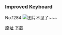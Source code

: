 ### Improved Keyboard
No.1284
![图片不见了~~~](https://imgs.xkcd.com/comics/improved_keyboard.png)

[原址](https://xkcd.com//1284) [下载](https://imgs.xkcd.com/comics/improved_keyboard.png)

